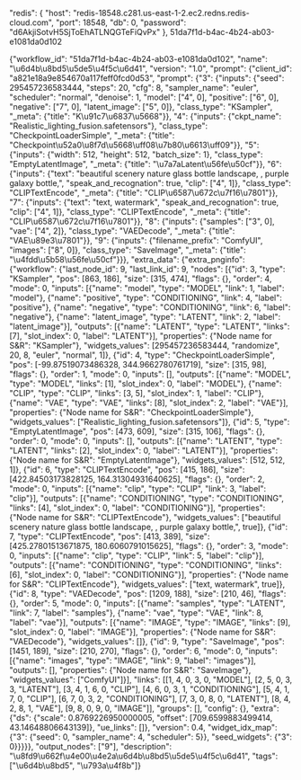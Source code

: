 "redis": {
"host": "redis-18548.c281.us-east-1-2.ec2.redns.redis-cloud.com",
"port": 18548,
"db": 0,
"password": "d6AkjiSotvH5SjToEhATLNQGTeFiQvPx"
},
51da7f1d-b4ac-4b24-ab03-e1081da0d102

{"workflow_id": "51da7f1d-b4ac-4b24-ab03-e1081da0d102", "name": "\u6d4b\u8bd5\u5de5\u4f5c\u6d41", "version": "1.0", "prompt": {"client_id": "a821e18a9e854670a117feff0fcd0d53", "prompt": {"3": {"inputs": {"seed": 295457236583444, "steps": 20, "cfg": 8, "sampler_name": "euler", "scheduler": "normal", "denoise": 1, "model": ["4", 0], "positive": ["6", 0], "negative": ["7", 0], "latent_image": ["5", 0]}, "class_type": "KSampler", "_meta": {"title": "K\u91c7\u6837\u5668"}}, "4": {"inputs": {"ckpt_name": "Realistic_lighting_fusion.safetensors"}, "class_type": "CheckpointLoaderSimple", "_meta": {"title": "Checkpoint\u52a0\u8f7d\u5668\uff08\u7b80\u6613\uff09"}}, "5": {"inputs": {"width": 512, "height": 512, "batch_size": 1}, "class_type": "EmptyLatentImage", "_meta": {"title": "\u7a7aLatent\u56fe\u50cf"}}, "6": {"inputs": {"text": "beautiful scenery nature glass bottle landscape, , purple galaxy bottle,", "speak_and_recognation": true, "clip": ["4", 1]}, "class_type": "CLIPTextEncode", "_meta": {"title": "CLIP\u6587\u672c\u7f16\u7801"}}, "7": {"inputs": {"text": "text, watermark", "speak_and_recognation": true, "clip": ["4", 1]}, "class_type": "CLIPTextEncode", "_meta": {"title": "CLIP\u6587\u672c\u7f16\u7801"}}, "8": {"inputs": {"samples": ["3", 0], "vae": ["4", 2]}, "class_type": "VAEDecode", "_meta": {"title": "VAE\u89e3\u7801"}}, "9": {"inputs": {"filename_prefix": "ComfyUI", "images": ["8", 0]}, "class_type": "SaveImage", "_meta": {"title": "\u4fdd\u5b58\u56fe\u50cf"}}}, "extra_data": {"extra_pnginfo": {"workflow": {"last_node_id": 9, "last_link_id": 9, "nodes": [{"id": 3, "type": "KSampler", "pos": [863, 186], "size": [315, 474], "flags": {}, "order": 4, "mode": 0, "inputs": [{"name": "model", "type": "MODEL", "link": 1, "label": "model"}, {"name": "positive", "type": "CONDITIONING", "link": 4, "label": "positive"}, {"name": "negative", "type": "CONDITIONING", "link": 6, "label": "negative"}, {"name": "latent_image", "type": "LATENT", "link": 2, "label": "latent_image"}], "outputs": [{"name": "LATENT", "type": "LATENT", "links": [7], "slot_index": 0, "label": "LATENT"}], "properties": {"Node name for S&R": "KSampler"}, "widgets_values": [295457236583444, "randomize", 20, 8, "euler", "normal", 1]}, {"id": 4, "type": "CheckpointLoaderSimple", "pos": [-99.87519073486328, 344.9662780761719], "size": [315, 98], "flags": {}, "order": 1, "mode": 0, "inputs": [], "outputs": [{"name": "MODEL", "type": "MODEL", "links": [1], "slot_index": 0, "label": "MODEL"}, {"name": "CLIP", "type": "CLIP", "links": [3, 5], "slot_index": 1, "label": "CLIP"}, {"name": "VAE", "type": "VAE", "links": [8], "slot_index": 2, "label": "VAE"}], "properties": {"Node name for S&R": "CheckpointLoaderSimple"}, "widgets_values": ["Realistic_lighting_fusion.safetensors"]}, {"id": 5, "type": "EmptyLatentImage", "pos": [473, 609], "size": [315, 106], "flags": {}, "order": 0, "mode": 0, "inputs": [], "outputs": [{"name": "LATENT", "type": "LATENT", "links": [2], "slot_index": 0, "label": "LATENT"}], "properties": {"Node name for S&R": "EmptyLatentImage"}, "widgets_values": [512, 512, 1]}, {"id": 6, "type": "CLIPTextEncode", "pos": [415, 186], "size": [422.84503173828125, 164.31304931640625], "flags": {}, "order": 2, "mode": 0, "inputs": [{"name": "clip", "type": "CLIP", "link": 3, "label": "clip"}], "outputs": [{"name": "CONDITIONING", "type": "CONDITIONING", "links": [4], "slot_index": 0, "label": "CONDITIONING"}], "properties": {"Node name for S&R": "CLIPTextEncode"}, "widgets_values": ["beautiful scenery nature glass bottle landscape, , purple galaxy bottle,", true]}, {"id": 7, "type": "CLIPTextEncode", "pos": [413, 389], "size": [425.27801513671875, 180.6060791015625], "flags": {}, "order": 3, "mode": 0, "inputs": [{"name": "clip", "type": "CLIP", "link": 5, "label": "clip"}], "outputs": [{"name": "CONDITIONING", "type": "CONDITIONING", "links": [6], "slot_index": 0, "label": "CONDITIONING"}], "properties": {"Node name for S&R": "CLIPTextEncode"}, "widgets_values": ["text, watermark", true]}, {"id": 8, "type": "VAEDecode", "pos": [1209, 188], "size": [210, 46], "flags": {}, "order": 5, "mode": 0, "inputs": [{"name": "samples", "type": "LATENT", "link": 7, "label": "samples"}, {"name": "vae", "type": "VAE", "link": 8, "label": "vae"}], "outputs": [{"name": "IMAGE", "type": "IMAGE", "links": [9], "slot_index": 0, "label": "IMAGE"}], "properties": {"Node name for S&R": "VAEDecode"}, "widgets_values": []}, {"id": 9, "type": "SaveImage", "pos": [1451, 189], "size": [210, 270], "flags": {}, "order": 6, "mode": 0, "inputs": [{"name": "images", "type": "IMAGE", "link": 9, "label": "images"}], "outputs": [], "properties": {"Node name for S&R": "SaveImage"}, "widgets_values": ["ComfyUI"]}], "links": [[1, 4, 0, 3, 0, "MODEL"], [2, 5, 0, 3, 3, "LATENT"], [3, 4, 1, 6, 0, "CLIP"], [4, 6, 0, 3, 1, "CONDITIONING"], [5, 4, 1, 7, 0, "CLIP"], [6, 7, 0, 3, 2, "CONDITIONING"], [7, 3, 0, 8, 0, "LATENT"], [8, 4, 2, 8, 1, "VAE"], [9, 8, 0, 9, 0, "IMAGE"]], "groups": [], "config": {}, "extra": {"ds": {"scale": 0.8769226950000005, "offset": [709.6599883499414, 43.14648806643139]}, "ue_links": []}, "version": 0.4, "widget_idx_map": {"3": {"seed": 0, "sampler_name": 4, "scheduler": 5}}, "seed_widgets": {"3": 0}}}}}, "output_nodes": ["9"], "description": "\u8fd9\u662f\u4e00\u4e2a\u6d4b\u8bd5\u5de5\u4f5c\u6d41", "tags": ["\u6d4b\u8bd5", "\u793a\u4f8b"]}